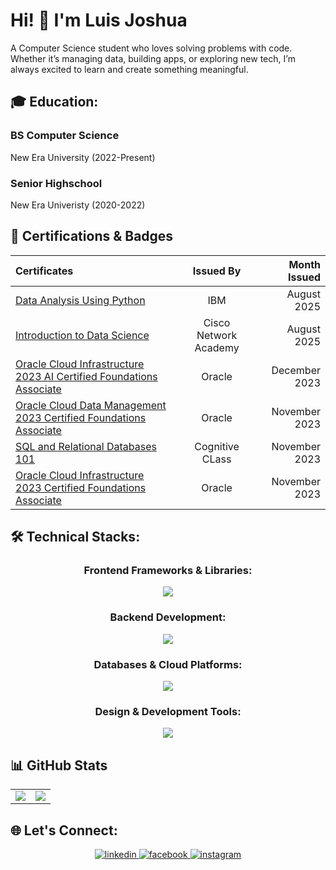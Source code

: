 # Hi! 👋 I'm Luis Joshua

<p> A Computer Science student who loves solving problems with code. Whether it’s managing data, building apps, or exploring new tech, I’m always excited to learn and create something meaningful. </p>

## 🎓 Education:
<h3> BS Computer Science </h3>
<p> New Era University (2022-Present) </p>
<h3> Senior Highschool </h3>
<p> New Era Univeristy (2020-2022) </p>

##  📜 Certifications & Badges
<div align="center">

| Certificates | Issued By | Month Issued |
|:---------------|:--------------:|--------------:|
| <a href="https://www.credly.com/badges/2f60c509-93ea-4fbd-b4ab-b63e7cae6fed">Data Analysis Using Python</a> | IBM  | August 2025|
| <a href="https://www.credly.com/badges/e5eab83d-7cc4-4179-bb6c-ed1559f0bfe8/">Introduction to Data Science</a> | Cisco Network Academy |August 2025  |
| <a href="https://catalog-education.oracle.com/pls/certview/sharebadge?id=24B97B86622CA965A9FC6623E3BD3D2207C4AF83BD406DBC0358FB1023642970">Oracle Cloud Infrastructure 2023 AI Certified Foundations Associate</a> | Oracle | December 2023 |
| <a href="https://catalog-education.oracle.com/pls/certview/sharebadge?id=D3401C23BBC4EA4A58E5E21020840099F29497F70E2D3115E496BB7870E2FE82">Oracle Cloud Data Management 2023 Certified Foundations Associate</a> | Oracle | November 2023 |
| <a href="https://courses.cognitiveclass.ai/certificates/e0beec2141794e5888dbba6bbf70de24">SQL and Relational Databases 101</a> | Cognitive CLass | November 2023 |
| <a href="https://catalog-education.oracle.com/pls/certview/sharebadge?id=C7D2F59233EE36A6B916B8F89F77EF064DCBD18E0E879FBCE3D55A00D7B75413">Oracle Cloud Infrastructure 2023 Certified Foundations Associate</a> | Oracle  | November 2023 |
</div>

## 🛠️ Technical Stacks:
<div align="center">
<h3>Frontend Frameworks & Libraries:</h3>
  <p align="center"> 
  <a href="https://skillicons.dev">
    <img src="https://skillicons.dev/icons?i=html,css,typescript,nextjs,nodejs,react,tailwindcss,bootstrap" />
  </a>
<h3>Backend Development:</h3>
 <p align="center"> 
  <a href="https://skillicons.dev">
    <img src="https://skillicons.dev/icons?i=php,java,python,javascript" />
  </a>
<h3>Databases & Cloud Platforms:</h3>
 <p align="center"> 
  <a href="https://skillicons.dev">
    <img src="https://skillicons.dev/icons?i=mysql,supabase,googlecloud" />
  </a>
<h3>Design & Development Tools:</h3>
 <p align="center"> 
    <img src="https://skills.syvixor.com/api/icons?i=visualstudiocode,github,git,googlecolaboratory,tableau,vercel,figma,powerbi,expo"/>
</div>

## 📊 GitHub Stats  

<div align="center">

<table>
  <tr>
    <td><img src="https://github-readme-stats.vercel.app/api?username=LuisBulatao&theme=radical&rank_icon=percentile&hide_border=true&include_all_commits=true&count_private=true"/></td>
    <td><img src="https://nirzak-streak-stats.vercel.app/?user=LuisBulatao&theme=radical&hide_border=false&count_private=true"/></td>
  </tr>
</table>

</div>  

##  🌐 Let's Connect:
<div align="center">
  <a href="https://www.linkedin.com/in/luis-joshua-bulatao-457b6a2a9/" target="_blank">
<img src=https://img.shields.io/badge/linkedin-%231E77B5.svg?&style=for-the-badge&logo=linkedin&logoColor=white alt=linkedin style="margin-bottom: 5px;" />
</a>
  <a href="https://www.facebook.com/weeboob/" target="_blank">
<img src=https://img.shields.io/badge/facebook-%232E87FB.svg?&style=for-the-badge&logo=facebook&logoColor=white alt=facebook style="margin-bottom: 5px;" />
</a>
  <a href="https://www.instagram.com/bulataolj/" target="_blank">
<img src=https://img.shields.io/badge/instagram-%23000000.svg?&style=for-the-badge&logo=instagram&logoColor=white alt=instagram style="margin-bottom: 5px;" />
</a>  
</div>  

